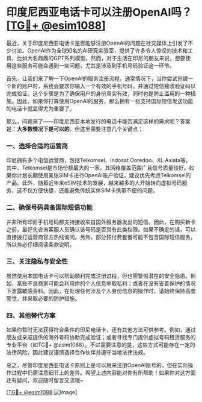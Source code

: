 # 印度尼西亚电话卡可以注册OpenAI吗？[[TG💪+ @esim1088](https://t.me/s/esim1088)]

最近，关于印度尼西亚电话卡是否能够注册OpenAI的问题在社交媒体上引发了不少讨论。OpenAI作为全球知名的AI研究实验室，提供了许多令人惊叹的技术和工具，比如大名鼎鼎的GPT系列模型。然而，对于生活在印尼的朋友来说，想要使用这些服务可能会遇到一些问题，尤其是涉及到手机号码验证这一环节。

首先，让我们来了解一下OpenAI的服务注册流程。通常情况下，当你尝试创建一个新的账户时，系统会要求你输入一个有效的手机号码，并通过短信接收验证码以完成验证。这个步骤是为了确保用户的身份真实有效，同时也是防止滥用的一种措施。因此，如果你打算使用OpenAI的服务，那么拥有一张支持国际短信发送功能的电话卡就显得尤为重要了。

那么，问题来了——印度尼西亚本地发行的电话卡能否满足这样的需求呢？答案是：**大多数情况下是可以的**。但这里需要注意几个关键点：

### 一、选择合适的运营商

印尼拥有多个电信运营商，包括Telkomsel、Indosat Ooredoo、XL Axiata等。其中，Telkomsel是市场份额最大的一家，其网络覆盖范围广且信号质量较好。如果你计划长期使用某张SIM卡进行OpenAI账户验证，建议优先考虑Telkomsel的产品。此外，随着近年来eSIM技术的发展，越来越多的人开始转向虚拟号码服务，这不仅方便快捷，还能避免传统实体SIM卡携带不便的问题。

### 二、确保号码具备国际短信功能

并非所有印尼手机号码都支持接收来自国外服务器发出的短信。因此，在购买新卡之前，最好先咨询客服人员确认该号码是否具有此类权限。如果不确定的话，可以直接拨打运营商官方热线询问。另外，部分预付费套餐可能不包含国际短信服务，所以务必仔细阅读条款说明。

### 三、关注隐私与安全性

虽然使用本国电话卡可以帮助顺利完成注册过程，但也需警惕潜在的安全隐患。例如，某些不良商家可能会利用你的个人信息牟取私利；或者在没有妥善保护的情况下泄露敏感资料。因此，在处理任何涉及个人身份信息的操作时，请始终保持高度警觉，并采取必要的防护措施。

### 四、其他替代方案

如果你暂时无法获得符合条件的印尼电话卡，还有其他方法可供参考。例如，通过朋友或亲戚提供的海外号码协助完成验证；或者寻找专门提供虚拟号码租赁服务的专业平台（如TG💪+ @esim1088）。不过需要注意的是，这些方式可能存在一定的法律风险，因此建议谨慎选择合作伙伴并遵守当地法律法规。

总之，尽管印度尼西亚电话卡原则上是可以用来注册OpenAI账号的，但在实际操作过程中仍需注意细节上的差异。希望上述内容能对你有所帮助！如果你对这方面还有疑问，欢迎随时留言交流哦~

[[TG💪+ @esim1088](https://t.me/s/esim1088) ![Image](https://i.postimg.cc/4NQfJmqS/Snipaste-2025-05-13-00-14-12.png)]